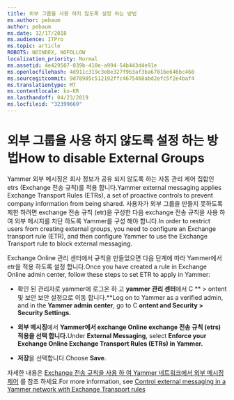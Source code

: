 ```yaml
---
title: 외부 그룹을 사용 하지 않도록 설정 하는 방법
ms.author: pebaum
author: pebaum
ms.date: 12/17/2018
ms.audience: ITPro
ms.topic: article
ROBOTS: NOINDEX, NOFOLLOW
localization_priority: Normal
ms.assetid: 4e429507-039b-410e-a994-54b443d4e91e
ms.openlocfilehash: 4d911c319c3e8e327f9b3af3ba67816e646bc468
ms.sourcegitcommit: 9d78905c512192ffc4675468abd2efc5f2e4baf4
ms.translationtype: MT
ms.contentlocale: ko-KR
ms.lasthandoff: 04/23/2019
ms.locfileid: "32399669"
---
```

# <a name="how-to-disable-external-groups"></a><span data-ttu-id="ebaa6-102">외부 그룹을 사용 하지 않도록 설정 하는 방법</span><span class="sxs-lookup"><span data-stu-id="ebaa6-102">How to disable External Groups</span></span>

<span data-ttu-id="ebaa6-103">Yammer 외부 메시징은 회사 정보가 공유 되지 않도록 하는 자동 관리 제어 집합인 etrs (Exchange 전송 규칙)를 적용 합니다.</span><span class="sxs-lookup"><span data-stu-id="ebaa6-103">Yammer external messaging applies Exchange Transport Rules (ETRs), a set of proactive controls to prevent company information from being shared.</span></span> <span data-ttu-id="ebaa6-104">사용자가 외부 그룹을 만들지 못하도록 제한 하려면 exchange 전송 규칙 (etr)을 구성한 다음 exchange 전송 규칙을 사용 하 여 외부 메시지를 차단 하도록 Yammer를 구성 해야 합니다.</span><span class="sxs-lookup"><span data-stu-id="ebaa6-104">In order to restrict users from creating external groups, you need to configure an Exchange transport rule (ETR), and then configure Yammer to use the Exchange Transport rule to block external messaging.</span></span> 
  
<span data-ttu-id="ebaa6-105">Exchange Online 관리 센터에서 규칙을 만들었으면 다음 단계에 따라 Yammer에서 etr을 적용 하도록 설정 합니다.</span><span class="sxs-lookup"><span data-stu-id="ebaa6-105">Once you have created a rule in Exchange Online admin center, follow these steps to set ETR to apply in Yammer:</span></span>
  
- <span data-ttu-id="ebaa6-106">확인 된 관리자로 yammer에 로그온 하 고 **yammer 관리 센터**에서 C \*\* \> ontent 및 보안 보안 설정으로 이동 합니다.\*\*</span><span class="sxs-lookup"><span data-stu-id="ebaa6-106">Log on to Yammer as a verified admin, and in the **Yammer admin center**, go to C **ontent and Security \> Security Settings.**</span></span>
    
- <span data-ttu-id="ebaa6-107">**외부 메시징**에서 **Yammer에서 exchange Online exchange 전송 규칙 (etrs) 적용을 선택 합니다.**</span><span class="sxs-lookup"><span data-stu-id="ebaa6-107">Under **External Messaging**, select **Enforce your Exchange Online Exchange Transport Rules (ETRs) in Yammer.**</span></span>
    
- <span data-ttu-id="ebaa6-108">**저장**을 선택합니다.</span><span class="sxs-lookup"><span data-stu-id="ebaa6-108">Choose **Save**.</span></span> 
    
<span data-ttu-id="ebaa6-109">자세한 내용은 [Exchange 전송 규칙을 사용 하 여 Yammer 네트워크에서 외부 메시징 제어](https://support.office.com/article/Control-external-messaging-in-a-Yammer-network-with-Exchange-Transport-Rules-f8fd6403-c8f3-4307-9230-65304d6000d9) 를 참조 하세요.</span><span class="sxs-lookup"><span data-stu-id="ebaa6-109">For more information, see [Control external messaging in a Yammer network with Exchange Transport rules](https://support.office.com/article/Control-external-messaging-in-a-Yammer-network-with-Exchange-Transport-Rules-f8fd6403-c8f3-4307-9230-65304d6000d9)</span></span>
  


